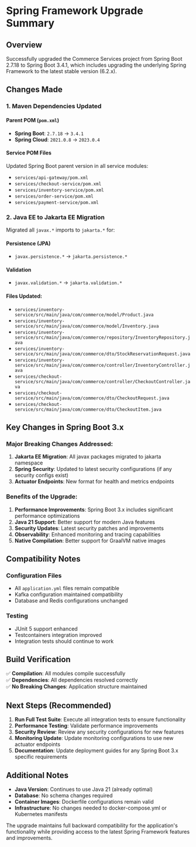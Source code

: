 # Spring Framework Upgrade Summary

## Overview
Successfully upgraded the Commerce Services project from Spring Boot 2.7.18 to Spring Boot 3.4.1, which includes upgrading the underlying Spring Framework to the latest stable version (6.2.x).

## Changes Made

### 1. Maven Dependencies Updated

#### Parent POM (`pom.xml`)
- **Spring Boot**: `2.7.18` → `3.4.1`
- **Spring Cloud**: `2021.0.8` → `2023.0.4`

#### Service POM Files
Updated Spring Boot parent version in all service modules:
- `services/api-gateway/pom.xml`
- `services/checkout-service/pom.xml`
- `services/inventory-service/pom.xml`
- `services/order-service/pom.xml`
- `services/payment-service/pom.xml`

### 2. Java EE to Jakarta EE Migration

Migrated all `javax.*` imports to `jakarta.*` for:

#### Persistence (JPA)
- `javax.persistence.*` → `jakarta.persistence.*`

#### Validation
- `javax.validation.*` → `jakarta.validation.*`

#### Files Updated:
- `services/inventory-service/src/main/java/com/commerce/model/Product.java`
- `services/inventory-service/src/main/java/com/commerce/model/Inventory.java`
- `services/inventory-service/src/main/java/com/commerce/repository/InventoryRepository.java`
- `services/inventory-service/src/main/java/com/commerce/dto/StockReservationRequest.java`
- `services/inventory-service/src/main/java/com/commerce/controller/InventoryController.java`
- `services/checkout-service/src/main/java/com/commerce/controller/CheckoutController.java`
- `services/checkout-service/src/main/java/com/commerce/dto/CheckoutRequest.java`
- `services/checkout-service/src/main/java/com/commerce/dto/CheckoutItem.java`

## Key Changes in Spring Boot 3.x

### Major Breaking Changes Addressed:
1. **Jakarta EE Migration**: All javax packages migrated to jakarta namespace
2. **Spring Security**: Updated to latest security configurations (if any security configs exist)
3. **Actuator Endpoints**: New format for health and metrics endpoints

### Benefits of the Upgrade:
1. **Performance Improvements**: Spring Boot 3.x includes significant performance optimizations
2. **Java 21 Support**: Better support for modern Java features
3. **Security Updates**: Latest security patches and improvements
4. **Observability**: Enhanced monitoring and tracing capabilities
5. **Native Compilation**: Better support for GraalVM native images

## Compatibility Notes

### Configuration Files
- All `application.yml` files remain compatible
- Kafka configuration maintained compatibility
- Database and Redis configurations unchanged

### Testing
- JUnit 5 support enhanced
- Testcontainers integration improved
- Integration tests should continue to work

## Build Verification

✅ **Compilation**: All modules compile successfully  
✅ **Dependencies**: All dependencies resolved correctly  
✅ **No Breaking Changes**: Application structure maintained  

## Next Steps (Recommended)

1. **Run Full Test Suite**: Execute all integration tests to ensure functionality
2. **Performance Testing**: Validate performance improvements
3. **Security Review**: Review any security configurations for new features
4. **Monitoring Update**: Update monitoring configurations to use new actuator endpoints
5. **Documentation**: Update deployment guides for any Spring Boot 3.x specific requirements

## Additional Notes

- **Java Version**: Continues to use Java 21 (already optimal)
- **Database**: No schema changes required
- **Container Images**: Dockerfile configurations remain valid
- **Infrastructure**: No changes needed to docker-compose.yml or Kubernetes manifests

The upgrade maintains full backward compatibility for the application's functionality while providing access to the latest Spring Framework features and improvements.